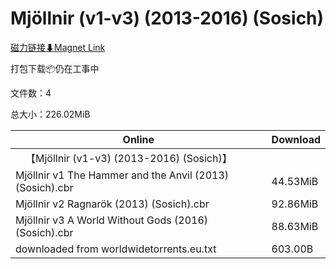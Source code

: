 # Mjöllnir (v1-v3) (2013-2016) (Sosich)

[磁力链接⬇Magnet Link](magnet:?xt=urn:btih:8d73916b15119d2aa5678d2c1f306c41c29d34f3&dn=Mj%C3%B6llnir%20%28v1-v3%29%20%282013-2016%29%20%28Sosich%29)

打包下载📦仍在工事中

文件数：4

总大小：226.02MiB

Online | Download
--- | ---
&emsp;【Mjöllnir (v1-v3) (2013-2016) (Sosich)】 | 
Mjöllnir v1 The Hammer and the Anvil (2013) (Sosich).cbr | 44.53MiB
Mjöllnir v2 Ragnarök (2013) (Sosich).cbr | 92.86MiB
Mjöllnir v3 A World Without Gods (2016) (Sosich).cbr | 88.63MiB
downloaded from worldwidetorrents.eu.txt | 603.00B